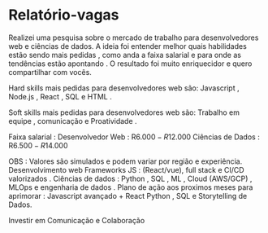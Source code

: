 # Relatório-vagas
Realizei uma pesquisa sobre o mercado de trabalho para desenvolvedores web e ciências de dados. 
A ideia foi entender melhor quais habilidades estão sendo mais pedidas , como anda a faixa salarial e para onde as tendências estão apontando .
O resultado foi muito enriquecidor e quero compartilhar com vocês. 

Hard skills mais pedidas para desenvolvedores web são: Javascript , Node.js , React , SQL e HTML .

Soft skills mais pedidas para desenvolvedores web são: Trabalho em equipe , comunicação e Proatividade .

Faixa salarial : 
Desenvolvedor Web : R$6.000 - R$12.000 
Ciências de Dados : R$6.500 - R$14.000 

OBS : Valores são simulados e podem variar por região e experiência. 
Desenvolvimento web Frameworks JS : (React/vue), full stack e CI/CD valorizados .
Ciências de dados : Python , SQL , ML , Cloud (AWS/GCP) , MLOps e engenharia de dados .
Plano de ação aos proximos meses para aprimorar :
Javascript avançado + React 
Python , SQL e Storytelling de Dados.

Investir em Comunicação e Colaboração 

